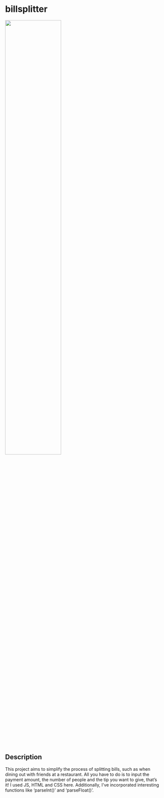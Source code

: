 # billsplitter

<img src="https://github.com/Wikaobl/billsplitter/assets/107032701/9ef9d354-bda6-44f7-9ef8-1ef8a93ea4e3" width="60%"/>

## Description
This project aims to simplify the process of splitting bills, such as when dining out with friends at a restaurant.  All you have to do is to input the payment amount, the number of people and the tip you want to give, that’s it! 
I used JS, HTML and CSS here. Additionally, I've incorporated interesting functions like ‘parseInt()’ and ‘parseFloat()’.
